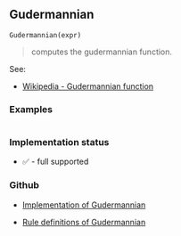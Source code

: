 ## Gudermannian

```
Gudermannian(expr) 
```

> computes the gudermannian function.


See:  
* [Wikipedia - Gudermannian function](https://en.wikipedia.org/wiki/Gudermannian_function)

### Examples

``` 

```







### Implementation status

* &#x2705; - full supported

### Github

* [Implementation of Gudermannian](https://github.com/axkr/symja_android_library/blob/master/symja_android_library/matheclipse-core/src/main/java/org/matheclipse/core/builtin/ExpTrigsFunctions.java#L2115) 

* [Rule definitions of Gudermannian](https://github.com/axkr/symja_android_library/blob/master/symja_android_library/rules/GudermannianRules.m) 
